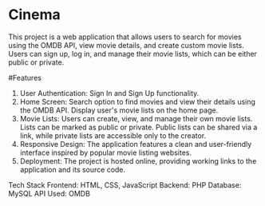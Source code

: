 # Cinema
This project is a web application that allows users to search for movies using the OMDB API, view movie details, and create custom movie lists. Users can sign up, log in, and manage their movie lists, which can be either public or private.

#Features
1) User Authentication:
   Sign In and Sign Up functionality.
2) Home Screen:
   Search option to find movies and view their details using the OMDB API.
   Display user's movie lists on the home page.
3) Movie Lists:
   Users can create, view, and manage their own movie lists.
   Lists can be marked as public or private.
   Public lists can be shared via a link, while private lists are accessible only to the creator.
4) Responsive Design:
   The application features a clean and user-friendly interface inspired by popular movie listing websites.
5) Deployment:
   The project is hosted online, providing working links to the application and its source code.

Tech Stack
Frontend: HTML, CSS, JavaScript
Backend: PHP
Database: MySQL
API Used: OMDB

